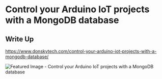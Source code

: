 # Control your Arduino IoT projects with a MongoDB database  
  
## Write Up  
https://www.donskytech.com/control-your-arduino-iot-projects-with-a-mongodb-database/  
  
![Featured Image - Control your Arduino IoT projects with a MongoDB database](https://user-images.githubusercontent.com/69466026/232679229-12b49c12-e5f6-41d1-86e8-fd3ca7f08ee6.jpg)
